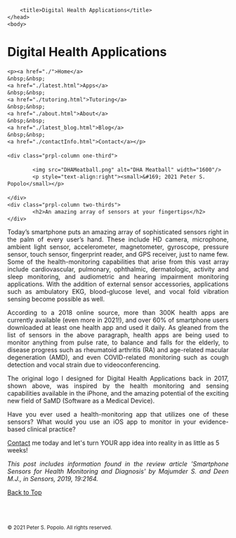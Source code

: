 
<html>
	<head>
		<meta charset="UTF-8" />
		<meta name="viewport" content="width=device-width, initial-scale=1, maximum-scale=1, user-scalable=no" />
		<meta http-equiv="X-UA-Compatible" content="IE=edge" />


		<title>Digital Health Applications</title>
	</head>
	<body>
	
<div class="prpl-row">
	<div class="prpl-column two-thirds">
			<h1>Digital Health Applications</h1>
	</div>
	
	<p><a href="./">Home</a>
	&nbsp;&nbsp;
	<a href="./latest.html">Apps</a>
	&nbsp;&nbsp;
	<a href="./tutoring.html">Tutoring</a>
	&nbsp;&nbsp;
	<a href="./about.html">About</a>
	&nbsp;&nbsp;
	<a href="./latest_blog.html">Blog</a>
	&nbsp;&nbsp;
	<a href="./contactInfo.html">Contact</a></p>
	
	<div class="prpl-column one-third">
	
  			<img src="DHAMeatball.png" alt="DHA Meatball" width="1600"/>
  			<p style="text-align:right"><small>&#169; 2021 Peter S. Popolo</small></p>

	</div>
	<div class="prpl-column two-thirds">
			<h2>An amazing array of sensors at your fingertips</h2>
	</div>
</div>

<div class="prpl-row">

<p style="text-align:justify">Today’s smartphone puts an amazing array of sophisticated sensors right in the palm of every user’s hand. These include HD camera, microphone, ambient light sensor, accelerometer, magnetometer, gyroscope, pressure sensor, touch sensor, fingerprint reader, and GPS receiver, just to name few. Some of the health-monitoring capabilities that arise from this vast array include cardiovascular, pulmonary, ophthalmic, dermatologic, activity and sleep monitoring, and audiometric and hearing impairment monitoring applications. With the addition of external sensor accessories, applications such as ambulatory EKG, blood-glucose level, and vocal fold vibration sensing become possible as well. </p>

<p style="text-align:justify">According to a 2018 online source, more than 300K health apps are currently available (even more in 2021!), and over 60% of smartphone users downloaded at least one health app and used it daily. As gleaned from the list of sensors in the above paragraph, health apps are being used to monitor anything from pulse rate, to balance and falls for the elderly, to disease progress such as rheumatoid arthritis (RA) and age-related macular degeneration (AMD), and even COVID-related monitoring such as cough detection and vocal strain due to videoconferencing.</p>

<p style="text-align:justify">The original logo I designed for Digital Health Applications back in 2017, shown above, was inspired by the health monitoring and sensing capabilities available in the iPhone, and the amazing potential of the exciting new field of SaMD (Software as a Medical Device).</p>

<p style="text-align:justify">Have you ever  used a health-monitoring app that utilizes one of these sensors? What would you use an iOS app to monitor in your evidence-based clinical practice?</p>

<p><a href="mailto:peterpopolo@gmail.com?subject=Contact">Contact</a> me today and let's turn YOUR app idea into reality in as little as 5 weeks!</p>

<p style="text-align:justify"><i>This post includes information found in the review article 'Smartphone Sensors for Health Monitoring and Diagnosis' by Majumder S. and Deen M.J., in Sensors, 2019, <i>19</i>:2164.</i></p>

<a href="./blog_2.html">Back to Top</a>

<br><br><p><small>&#169; 2021 Peter S. Popolo. All rights reserved.</small></p>







